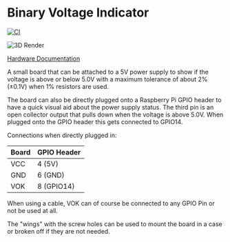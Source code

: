 # Binary Voltage Indicator

[![CI](https://github.com/Qeteshpony/BinaryVoltageIndicator/actions/workflows/ci.yml/badge.svg?branch=main)](https://github.com/Qeteshpony/BinaryVoltageIndicator/actions/workflows/ci.yml)

![3D Render](https://qeteshpony.github.io/BinaryVoltageIndicator/3D/BinaryVoltageIndicator-3D_top.png)

[Hardware Documentation](https://qeteshpony.github.io/BinaryVoltageIndicator)

A small board that can be attached to a 5V power supply to show if the voltage is above or below 5.0V with a maximum tolerance of about 2% (±0.1V) when 1% resistors are used.

The board can also be directly plugged onto a Raspberry Pi GPIO header to have a quick visual aid about the power supply status. The third pin is an open collector output that pulls down when the voltage is above 5.0V. When plugged onto the GPIO header this gets connected to GPIO14. 

Connections when directly plugged in:

| Board | GPIO Header|
|:------|:-----------|
|  VCC  | 4 (5V)     |
|  GND  | 6 (GND)    |
|  VOK  | 8 (GPIO14) |

When using a cable, VOK can of course be connected to any GPIO Pin or not be used at all. 

The "wings" with the screw holes can be used to mount the board in a case or broken off if they are not needed. 
